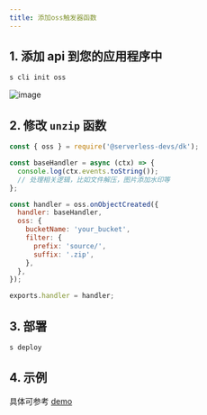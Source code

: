 ```yaml
---
title: 添加oss触发器函数
---
```


## 1. 添加 api 到您的应用程序中

```bash
s cli init oss
```

![image](https://img.alicdn.com/imgextra/i2/O1CN01rpWgie21bQLSapuRl_!!6000000007003-2-tps-1000-107.png)

## 2. 修改 `unzip` 函数

```js
const { oss } = require('@serverless-devs/dk');

const baseHandler = async (ctx) => {
  console.log(ctx.events.toString());
  // 处理相关逻辑，比如文件解压，图片添加水印等
};

const handler = oss.onObjectCreated({
  handler: baseHandler,
  oss: {
    bucketName: 'your_bucket',
    filter: {
      prefix: 'source/',
      suffix: '.zip',
    },
  },
});

exports.handler = handler;
```

## 3. 部署

```bash
s deploy
```

## 4. 示例

具体可参考 [demo](/docs/tutorial-solution/oss-zip)
